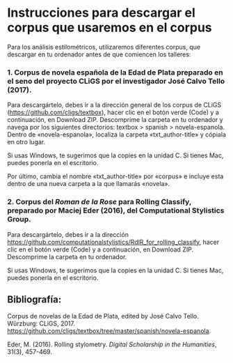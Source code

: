 # Instrucciones para descargar el corpus que usaremos en el corpus

Para los análisis estilométricos, utilizaremos diferentes corpus, que descargar en tu ordenador antes de que comiencen los talleres: 

### 1. Corpus de novela española de la Edad de Plata preparado en el seno del proyecto CLiGS por el investigador José Calvo Tello (2017). 

Para descargártelo, debes ir a la dirección general de los corpus de CLiGS (https://github.com/cligs/textbox), hacer clic en el botón verde (Code) y a continuación, en Download ZIP. Descomprime la carpeta en tu ordenador y navega por los siguientes directorios: textbox > spanish > novela-espanola. Dentro de «novela-espanola», localiza la carpeta «txt_author-title» y cópiala en otro lugar. 

Si usas Windows, te sugerimos que la copies en la unidad C. Si tienes Mac, puedes ponerla en el escritorio. 

Por último, cambia el nombre «txt_author-title» por «corpus» e incluye esta dentro de una nueva carpeta a la que llamarás «novela».

### 2. Corpus del <i>Roman de la Rose</i> para Rolling Classify, preparado por Maciej Eder (2016), del Computational Stylistics Group.

Para descargártelo, debes ir a la dirección https://github.com/computationalstylistics/RdlR_for_rolling_classify, hacer clic en el botón verde (Code) y a continuación, en Download ZIP. Descomprime la carpeta en tu ordenador.

Si usas Windows, te sugerimos que la copies en la unidad C. Si tienes Mac, puedes ponerla en el escritorio.

## Bibliografía:
Corpus de novelas de la Edad de Plata, edited by José Calvo Tello. Würzburg: CLiGS, 2017. https://github.com/cligs/textbox/tree/master/spanish/novela-espanola.

Eder, M. (2016). Rolling stylometry. <i>Digital Scholarship in the Humanities</i>, 31(3), 457-469.
